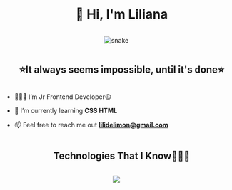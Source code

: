<!--h1 without bottom border-->
<div id="user-content-toc">
  <ul align="center">
    <summary><h1 style="display: inline-block">   👾
Hi, I'm  Liliana </h1></summary>
  </ul>
</div>

<!--- snake -->
<div align="center">
  <img  src="https://media.giphy.com/media/k8aQj7ocnGObrJLsja/giphy.gif" 
       alt="snake" /></a>
</div>


<!--h2 without bottom border-->
<div id="user-content-toc">
  <ul align="center">
    <summary><h2 style="display: inline-block"> ⭐It always seems impossible, until it's done⭐ </h2></summary>
  </ul>
</div>


<!--Intro start-->
- 👨🏽‍💻 I’m Jr Frontend Developer😉

- 🌱 I’m currently learning **CSS HTML**

- 📫 Feel free to reach me out **lilidelimon@gmail.com**


<!--h1 without bottom border-->
<div id="user-content-toc">
  <ul align="center">
    <summary><h2 style="display: inline-block">Technologies That I Know👨🏻‍💻</h2></summary>
  </ul>
</div>
<!--tech stack icons-->
<p align="center">
  <a href="https://skillicons.dev">
    <img src="https://skillicons.dev/icons?i=bootstrap,css,discord,github,html,vscode&perline=14" />
  </a>
</p>


